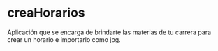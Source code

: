 # creaHorarios
Aplicación que se encarga de brindarte las materias de tu carrera para crear un horario e importarlo como jpg.
